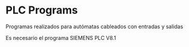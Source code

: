 # PLC Programs
Programas realizados para autómatas cableados con entradas y salidas


Es necesario el programa SIEMENS PLC V8.1 
